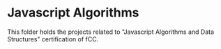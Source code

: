 # Javascript Algorithms
This folder holds the projects related to "Javascript Algorithms and Data Structures" certification of fCC.
